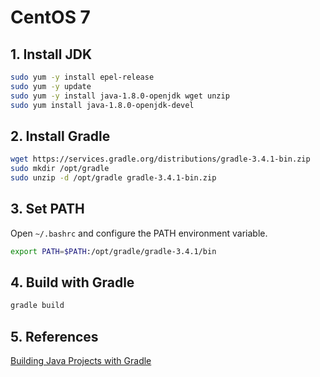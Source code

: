 # CentOS 7

## 1. Install JDK

```bash
sudo yum -y install epel-release
sudo yum -y update
sudo yum -y install java-1.8.0-openjdk wget unzip
sudo yum install java-1.8.0-openjdk-devel
```

## 2. Install Gradle

```bash
wget https://services.gradle.org/distributions/gradle-3.4.1-bin.zip
sudo mkdir /opt/gradle
sudo unzip -d /opt/gradle gradle-3.4.1-bin.zip
```
## 3. Set PATH
Open `~/.bashrc` and configure the PATH environment variable.

```bash
export PATH=$PATH:/opt/gradle/gradle-3.4.1/bin
```

## 4. Build with Gradle

```bash
gradle build
```

## 5. References
[Building Java Projects with Gradle](https://spring.io/guides/gs/gradle/)
